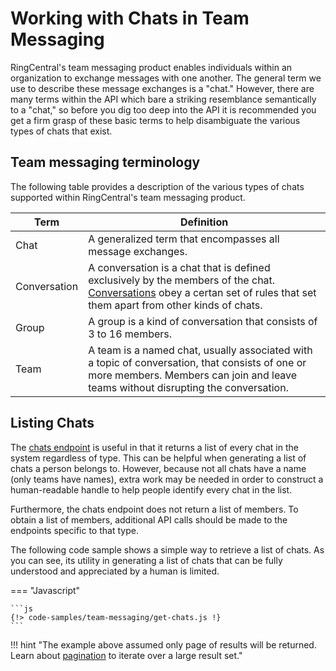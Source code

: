 # Working with Chats in Team Messaging

RingCentral's team messaging product enables individuals within an organization to exchange messages with one another. The general term we use to describe these message exchanges is a "chat." However, there are many terms within the API which bare a striking resemblance semantically to a "chat," so before you dig too deep into the API it is recommended you get a firm grasp of these basic terms to help disambiguate the various types of chats that exist.

## Team messaging terminology

The following table provides a description of the various types of chats supported within RingCentral's team messaging product. 

| Term | Definition |
|-|-|
| Chat | A generalized term that encompasses all message exchanges. |
| Conversation | A conversation is a chat that is defined exclusively by the members of the chat. [Conversations](../conversations/) obey a certan set of rules that set them apart from other kinds of chats. |
| Group | A group is a kind of conversation that consists of 3 to 16 members. |
| Team | A team is a named chat, usually associated with a topic of conversation, that consists of one or more members. Members can join and leave teams without disrupting the conversation. | 

## Listing Chats

The [chats endpoint](https://developers.ringcentral.com/api-reference/Chats/listGlipChats) is useful in that it returns a list of every chat in the system regardless of type. This can be helpful when generating a list of chats a person belongs to. However, because not all chats have a name (only teams have names), extra work may be needed in order to construct a human-readable handle to help people identify every chat in the list. 

Furthermore, the chats endpoint does not return a list of members. To obtain a list of members, additional API calls should be made to the endpoints specific to that type.

The following code sample shows a simple way to retrieve a list of chats. As you can see, its utility in generating a list of chats that can be fully understood and appreciated by a human is limited. 

=== "Javascript"

    ```js
    {!> code-samples/team-messaging/get-chats.js !}
    ```

!!! hint "The example above assumed only page of results will be returned. Learn about [pagination](../pagination/) to iterate over a large result set."
